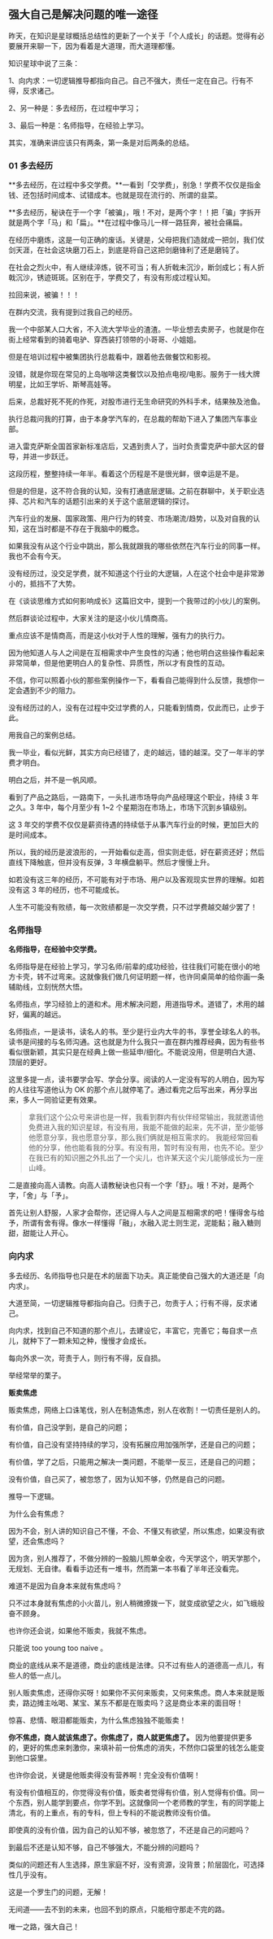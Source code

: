 ## 强大自己是解决问题的唯一途径

昨天，在知识是星球概括总结性的更新了一个关于「个人成长」的话题。觉得有必要展开来聊一下，因为看着是大道理，而大道理都懂。

知识星球中说了三条：

1、向内求：一切逻辑推导都指向自己。自己不强大，责任一定在自己。行有不得，反求诸己。

2、另一种是：多去经历，在过程中学习；

3、最后一种是：名师指导，在经验上学习。

其实，准确来讲应该只有两条，第一条是对后两条的总结。

### 01 多去经历

**多去经历，在过程中多交学费。**一看到「交学费」，别急！学费不仅仅是指金钱、还包括时间成本、试错成本。也就是现在流行的、所谓的韭菜。

**多去经历，秘诀在于一个字「被骗」，哦！不对，是两个字！！把「骗」字拆开就是两个字「马」和「扁」。**在过程中像马儿一样一路狂奔，被社会痛扁。

在经历中磨炼，这是一句正确的废话。关键是，父母把我们造就成一把剑，我们仗剑天涯，在社会这块磨刀石上，到底是将自己这把剑磨锋利了还是磨钝了。

在社会之烈火中，有人继续淬炼，锐不可当；有人折戟未沉沙，断剑成匕；有人折戟沉沙，锈迹斑斑。区别在于，学费交了，有没有形成过程认知。

拉回来说，被骗！！！

在群内交流，我有提到过我自己的经历。

我一个中部某人口大省，不入流大学毕业的渣渣。一毕业想去卖房子，也就是你在街上经常看到的骑着电驴、穿西装打领带的小哥哥、小姐姐。

但是在培训过程中被集团执行总裁看中，跟着他去做餐饮和影视。

没错，就是你现在常见的上岛咖啡这类餐饮以及拍点电视/电影。服务于一线大牌明星，比如王学圻、斯琴高娃等。

后来，总裁好死不死的作死，对股市进行无生命研究的外科手术，结果殃及池鱼。

执行总裁问我的打算，由于本身学汽车的，在总裁的帮助下进入了集团汽车事业部。

进入雷克萨斯全国首家新标准店后，又遇到贵人了，当时负责雷克萨中部大区的督导，并进一步跃迁。

这段历程，整整持续一年半。看着这个历程是不是很光鲜，很幸运是不是。

但是的但是，这不符合我的认知，没有打通底层逻辑。之前在群聊中，关于职业选择、芯片和汽车的话题引出来的关于这个底层逻辑的探讨。

汽车行业的发展、国家政策、用户行为的转变、市场潮流/趋势，以及对自我的认知，这在当时都是不存在于我脑中的概念。

如果我没有从这个行业中跳出，那么我就跟我的哪些依然在汽车行业的同事一样。我也不会有今天。

没有经历过，没交足学费，就不知道这个行业的大逻辑，人在这个社会中是非常渺小的，抵挡不了大势。

在《谈谈思维方式如何影响成长》这篇旧文中，提到一个我带过的小伙儿的案例。

然后群谈论过程中，大家关注的是这小伙儿情商高。

重点应该不是情商高，而是这小伙对于人性的理解，强有力的执行力。

因为他知道人与人之间是在互相需求中产生良性的沟通；他也明白这些操作看起来非常简单，但是他更明白人的复杂性、异质性，所以才有良性的互动。

不信，你可以照着小伙的那些案例操作一下，看看自己能得到什么反馈，我想你一定会遇到不少的阻力。

没有经历过的人，没有在过程中交过学费的人，只能看到情商，仅此而已，止步于此。

用我自己的案例总结。

我一毕业，看似光鲜，其实方向已经错了，走的越远，错的越深。交了一年半的学费才明白。

明白之后，并不是一帆风顺。

看到了产品之路后，一路南下，一头扎进市场导向产品经理这个职业，持续 3 年之久。3 年中，每个月至少有 1~2 个星期泡在市场上，市场下沉到乡镇级别。

这 3 年交的学费不仅仅是薪资待遇的持续低于从事汽车行业的时候，更加巨大的是时间成本。

所以，我的经历是波浪形的，一开始看似走高，但实则走低，好在薪资还好；然后直线下降触底，但并没有反弹，3 年横盘躺平。然后才慢慢上升。

如若没有这三年的经历，不可能有对于市场、用户以及客观现实世界的理解。如若没有这 3 年的经历，也不可能成长。

人生不可能没有败绩，每一次败绩都是一次交学费，只不过学费越交越少罢了！

### 名师指导

**名师指导，在经验中交学费。**

名师指导是在经验上学习，学习名师/前辈的成功经验，往往我们可能在很小的地方卡壳，转不过弯来。这就像我们做几何证明题一样，也许同桌简单的给你画一条辅助线，立刻恍然大悟。

名师指点，学习经验上的道和术。用术解决问题，用道指导术。道错了，术用的越好，偏离的越远。

名师指点，一是读书，读名人的书。至少是行业内大牛的书，享誉全球名人的书。读书是间接的与名师沟通。这也就是为什么我只一直在群内推荐经典，因为有些书看似很新颖，其实只是在经典上做一些延申/细化。不能说没用，但是明白大道、顶层的更好。

这里多提一点，读书要学会写、学会分享。阅读的人一定没有写的人明白，因为写的人往往写道他认为 OK 的那个点儿就停笔了。通过看完之后写出来，再分享出来，多人一同验证更有效果。

>拿我们这个公众号来讲也是一样，我看到群内有伙伴经常输出，我就邀请他免费进入我的知识星球，有没有用，我能不能做的起来，先不讲，至少能够他愿意分享，我也愿意分享，那么我们俩就是相互需求的。
我能经常回看他的分享，他也能看我的分享。有没有用，暂时有没有用，也先不论。至少在我已有的知识圈之外扎出了一个尖儿，也许某天这个尖儿能够成长为一座山峰。

二是直接向高人请教。向高人请教秘诀也只有一个字「舒」。哦！不对，是两个字，「舍」与「予」。

首先让别人舒服，人家才会帮你，还记得人与人之间是互相需求的吧！懂得舍与给予，所谓有舍有得。像水一样懂得「融」，水融入泥土则生泥，泥能黏；融入糖则甜，甜能让人开心。

### 向内求

多去经历、名师指导也只是在术的层面下功夫。真正能使自己强大的大道还是「向内求」。

大道至简，一切逻辑推导都指向自己。归责于己，勿责于人；行有不得，反求诸己。

向内求，找到自己不知道的那个点儿，去建设它，丰富它，完善它；每自求一点儿，就种下了一颗未知之种，慢慢才会成长。

每向外求一次，苛责于人，则行有不得，反自损。

举经常举的栗子。

**贩卖焦虑**

贩卖焦虑，网络上口诛笔伐，别人在制造焦虑，别人在收割！一切责任是别人的。

有价值，自己没学到，是自己的问题；

有价值，自己没有坚持持续的学习，没有拓展应用加强所学，还是自己的问题；

有价值，学了之后，只能用之解决一类问题，不能举一反三，还是自己的问题；

没有价值，自己买了，被忽悠了，因为认知不够，仍然是自己的问题。

推导一下逻辑。

为什么会有焦虑？

因为不会，别人讲的知识自己不懂，不会、不懂又有欲望，所以焦虑，如果没有欲望，还会焦虑吗？

因为贪，别人推荐了，不做分辨的一股脑儿照单全收，今天学这个，明天学那个，无规划、无自律。看看手边还有一堆书，然而第一本书看了半年还没看完。

难道不是因为自身本来就有焦虑吗？

只不过本身就有焦虑的小火苗儿，别人稍微撩拨一下，就变成欲望之火，如飞蛾般奋不顾身。

也许你还会说，如果他不贩卖，我就不焦虑。

只能说 too young too naive 。

商业的底线从来不是道德，商业的底线是法律。只不过有些人的道德高一点儿，有些人的低一点儿。

别人贩卖焦虑，还得你买呀！如果你不买何来贩卖，又何来焦虑。商人本来就是贩卖，路边摊主吆喝、某宝、某东不都是在贩卖吗？这是商业本来的面目呀！

惊喜、悲情、眼泪都能贩卖，为什么焦虑独独不能贩卖！

**你不焦虑，商人就该焦虑了。你焦虑了，商人就更焦虑了。** 因为他要提供更多的，更好的焦虑来刺激你，来填补前一份焦虑的消失，不然你口袋里的钱怎么能变到他口袋里。

也许你会说，关键是他贩卖得没有营养啊！完全没有价值啊！

有没有价值相互的，你觉得没有价值，贩卖者觉得有价值，别人觉得有价值。同一个东西，别人能学到要点，你学不到。这就像同一个老师教的学生，有的同学能上清北，有的上重点，有的专科，但上专科的不能说教师没有价值。

即使真的没有价值，因为自己的认知不够，被忽悠了，不还是自己的问题吗？

到最后不还是认知不够，自己不够强大，不能分辨的问题吗？

类似的问题还有人生选择，原生家庭不好，没有资源，没背景；阶层固化，可选择性几乎没有。

这是一个罗生门的问题，无解！

无间道——去不到的未来，也回不到的原点，只能相守那走不完的路。

唯一之路，强大自己！